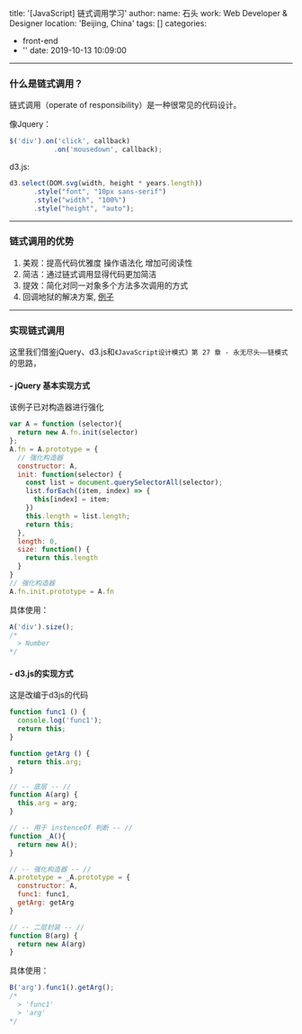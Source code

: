 title: '[JavaScript] 链式调用学习'
author:
  name: 石头
  work: Web Developer &amp; Designer
  location: 'Beijing, China'
tags: []
categories:
  - front-end
  - ''
date: 2019-10-13 10:09:00
---
### 什么是链式调用？
链式调用（operate of responsibility）是一种很常见的代码设计。

像Jquery：
```javascript
$('div').on('click', callback)
           .on('mousedown', callback);
```

d3.js:
```javascript
d3.select(DOM.svg(width, height * years.length))
      .style("font", "10px sans-serif")
      .style("width", "100%")
      .style("height", "auto");
```
---

### 链式调用的优势
1. 美观：提高代码优雅度 操作语法化 增加可阅读性
2. 简洁：通过链式调用显得代码更加简洁
3. 提效：简化对同一对象多个方法多次调用的方式
4. 回调地狱的解决方案, [例子](https://medium.com/backticks-tildes/understanding-method-chaining-in-javascript-647a9004bd4f)
---

### 实现链式调用
这里我们借鉴jQuery、d3.js和`《JavaScript设计模式》第 27 章 - 永无尽头——链模式`的思路，

#### - jQuery 基本实现方式

该例子已对构造器进行强化
```javascript
var A = function (selector){
  return new A.fn.init(selector)
};
A.fn = A.prototype = {
  // 强化构造器
  constructor: A,
  init: function(selector) {
    const list = document.querySelectorAll(selector);
    list.forEach((item, index) => {
      this[index] = item;
    })
    this.length = list.length;
    return this;
  },
  length: 0,
  size: function() {
    return this.length
  }
}
// 强化构造器
A.fn.init.prototype = A.fn
```

具体使用：
```javascript
A('div').size();
/* 
  > Number
*/
```

#### - d3.js的实现方式

这是改编于d3js的代码
```javascript
function func1 () {
  console.log('func1');
  return this;
}

function getArg () {
  return this.arg;
}

// -- 底层 -- //
function A(arg) {
  this.arg = arg;
}

// -- 用于 instenceOf 判断 -- //
function _A(){
  return new A();
}

// -- 强化构造器 -- //
A.prototype = _A.prototype = {
  constructor: A,
  func1: func1,
  getArg: getArg
}

// -- 二层封装 -- //
function B(arg) {
  return new A(arg)
}
```

具体使用：
```javascript
B('arg').func1().getArg();
/* 
  > 'func1'
  > 'arg'
*/
```




